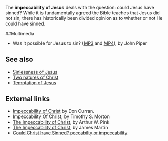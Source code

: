 The **impeccability of Jesus** deals with the question: could Jesus
have sinned? While it is fundamentally agreed the Bible teaches
that Jesus did not sin, there has historically been divided opinion
as to whether or not He could have sinned.

##Multimedia

-   Was it possible for Jesus to sin?
    ([MP3](http://www.desiringgod.org/download.php?file=http://media.desiringgod.org/audio/q_and_a/4246_was_it_possible_for_jesus_to_sin.mp3)
    and
    [MP4](http://www.desiringgod.org/download.php?file=http://media.desiringgod.org/video/q_and_a/4246_was_it_possible_for_jesus_to_sin.m4v)),
    by John Piper

## See also

-   [Sinlessness of Jesus](Sinlessness_of_Jesus "Sinlessness of Jesus")
-   [Two natures of Christ](Two_natures_of_Christ "Two natures of Christ")
-   [Temptation of Jesus](Temptation_of_Jesus "Temptation of Jesus")

## External links

-   [Impeccability of Christ](http://observetodo.com/content/sermonsessays/DonCurran/ImpeccabilityOfChrist.asp)
    by Don Curran.
-   [Impeccability Of Christ](http://members.citynet.net/morton/sinned.htm),
    by Timothy S. Morton
-   [The Impeccability of Christ](http://home.att.net/~sovereigngrace/impeccability.html),
    by Arthur W. Pink
-   [The Impeccability of Christ](http://www.thesword.ca/impeccability.html),
    by James Martin
-   [Could Christ have Sinned? peccabilty or impeccability](http://www.letusreason.org/Doct3.htm)



